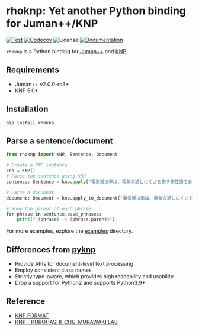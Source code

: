 # rhoknp: Yet another Python binding for Juman++/KNP

[![Test](https://github.com/ku-nlp/rhoknp/actions/workflows/test.yml/badge.svg)](https://github.com/ku-nlp/rhoknp/actions/workflows/test.yml)
[![Codecov](https://codecov.io/gh/ku-nlp/rhoknp/branch/main/graph/badge.svg?token=29S0XMLTRG)](https://codecov.io/gh/ku-nlp/rhoknp)
![License](http://img.shields.io/badge/license-MIT-blue.svg)
[![Documentation](https://readthedocs.org/projects/rhoknp/badge/?version=latest)](https://rhoknp.readthedocs.io/en/latest/?badge=latest)

`rhoknp` is a Python binding for [Juman++](https://github.com/ku-nlp/jumanpp) and [KNP](https://github.com/ku-nlp/knp).

## Requirements

- Juman++ v2.0.0-rc3+
- KNP 5.0+

## Installation

```shell
pip install rhoknp
```

## Parse a sentence/document

```python
from rhoknp import KNP, Sentence, Document

# Create a KNP instance
knp = KNP()
# Parse the sentence using KNP
sentence: Sentence = knp.apply("電気抵抗率は、電気の通しにくさを表す物性値である。")

# Parse a document
document: Document = knp.apply_to_document("電気抵抗率は、電気の通しにくさを表す物性値である。単に、抵抗率とも呼ばれる。")

# Show the parent of each phrase
for phrase in sentence.base_phrases:
    print(f"{phrase} -> {phrase.parent}")
```

For more examples, explore the [examples](./examples) directory.

## Differences from [pyknp](https://github.com/ku-nlp/pyknp/)

- Provide APIs for document-level text processing
- Employ consistent class names
- Strictly type-aware, which provides high readability and usability
- Drop a support for Python2 and supports Python3.9+

## Reference

- [KNP FORMAT](http://cr.fvcrc.i.nagoya-u.ac.jp/~sasano/knp/format.html)
- [KNP - KUROHASHI-CHU-MURAWAKI LAB](https://nlp.ist.i.kyoto-u.ac.jp/?KNP)
